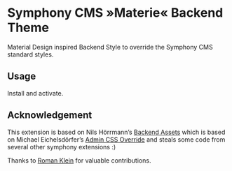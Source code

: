 # Symphony CMS »Materie« Backend Theme

Material Design inspired Backend Style to override the Symphony CMS standard styles.

## Usage

Install and activate.

## Acknowledgement

This extension is based on Nils Hörrmann’s [Backend Assets](https://github.com/symphonists/backend_assets) which is based on Michael Eichelsdörfer’s [Admin CSS Override](https://github.com/michael-e/admin_css_override) and steals some code from several other symphony extensions :)

Thanks to [Roman Klein](https://github.com/twiro) for valuable contributions.